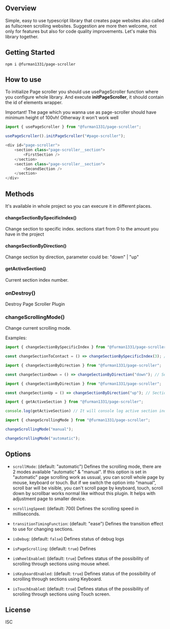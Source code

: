 ## Overview

Simple, easy to use typescript library that creates page websites also called as fullscreen scrolling websites. Suggestion are more then welcome, not only for features but also for code quality improvements. Let's make this library together.

## Getting Started

```
npm i @furman1331/page-scroller
```

## How to use

To initialize Page scroller you should use usePageScroller function where you configure whole library. And execute <strong>initPageScroller</strong>, it should contain the id of elements wrapper.

Important!
The page which you wanna use as page-scroller should have minimum height of 100vh!
Otherway it won't work well

```javascript
import { usePageScroller } from "@furman1331/page-scroller";

usePageScroller().initPageScroller("#page-scroller");

<div id="page-scroller">
    <section class="page-scroller__section">
        <FirstSection />
    </section>
    <section class="page-scroller__section">
        <SecondSection />
    </section>
</div>
```

## Methods
It's available in whole project so you can execure it in different places.

#### changeSectionBySpecificIndex()
Change section to specific index. sections start from 0 to the amount you have in the project

#### changeSectionByDirection()
Change section by direction, parameter could be: "down" | "up"

#### getActiveSection()
Current section index number.

### onDestroy()
Destroy Page Scroller Plugin

### changeScrollingMode()
Change current scrolling mode.

Examples:
```javascript
import { changeSectionBySpecificIndex } from "@furman1331/page-scroller";

const changeSectionToContact = () => changeSectionBySpecificIndex(3); // In this case Contact Section is the 4th.
```

```javascript
import { changeSectionByDirection } from "@furman1331/page-scroller";

const changeSectionDown = () => changeSectionByDirection("down"); // Section down
```

```javascript
import { changeSectionByDirection } from "@furman1331/page-scroller";

const changeSectionUp = () => changeSectionByDirection("up"); // Section up
```

```javascript
import { getActiveSection } from "@furman1331/page-scroller";

console.log(getActiveSection) // It will console log active section index.
```

```javascript
import { changeScrollingMode } from "@furman1331/page-scroller";

changeScrollingMode("manual");

changeScrollingMode("automatic");
```

## Options

- `scrollMode`: (default: "automatic") Defines the scrolling mode, there are 2 modes available "automatic" & "manual". If this option is set in "automatic" page scrolling work as ussual, you can scroll whole page by mouse, keyboard or touch. But if we switch the option into "manual", scroll bar will be visible, you can't scroll page by keyboard, touch, scroll down by scrollbar works normal like without this plugin. It helps with adjustment page to smaller device.

- `scrollingSpeed`: (default: 700) Defines the scrolling speed in milliseconds.

- `transitionTimingFunction`: (default: "ease") Defines the transition effect to use for changing sections.

- `isDebug`: (default: `false`) Defines status of debug logs

- `isPageScrolling`: (default: `true`) Defines

- `isWheelEnabled`: (default: `true`) Defines status of the possibility of scrolling through sections using mouse wheel.

- `isKeyboardEnabled`: (default: `true`) Defines status of the possibility of scrolling through sections using Keyboard.

- `isTouchEnabled`: (default: `true`) Defines status of the possibility of scrolling through sections using Touch screen.


## License

ISC
